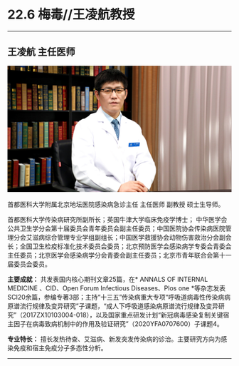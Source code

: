 # 22.6 梅毒//王凌航教授

---

## 王凌航 主任医师

![1684334985252](image/c22_006/1684334985252.png)

首都医科大学附属北京地坛医院感染病急诊主任 主任医师 副教授 硕士生导师。

首都医科大学传染病研究所副所长；英国牛津大学临床免疫学博士； 中华医学会公共卫生学分会第十届委员会青年委员会副主任委员；中国医院协会传染病医院管理分会艾滋病综合管理专业学组副组长；中国医学救援协会动物伤害救治分会副会长；全国卫生检疫标准化技术委员会委员；北京预防医学会感染病学专委会青委会主任委员；北京医学会感染病学分会青委会副主任委员；北京市青年联合会第十一届委员会委员。


**主要成就：** 共发表国内核心期刊文章25篇，在* ANNALS OF INTERNAL MEDICINE 、CID、Open Forum Infectious Diseases、Plos one *等杂志发表SCI20余篇，参编专著3部；主持“十三五”传染病重大专项“呼吸道病毒性传染病病原谱流行规律及变异研究”子课题，“成人下呼吸道感染病原谱流行规律及变异研究”（2017ZX10103004-018），以及国家重点研发计划“新冠病毒感染复制关键宿主因子在病毒致病机制中的作用及验证研究”（2020YFA0707600）子课题4。


**专业特长：** 擅长发热待查、艾滋病、新发突发传染病的诊治。主要研究方向为感染免疫和宿主免疫分子多态性分析。

---
